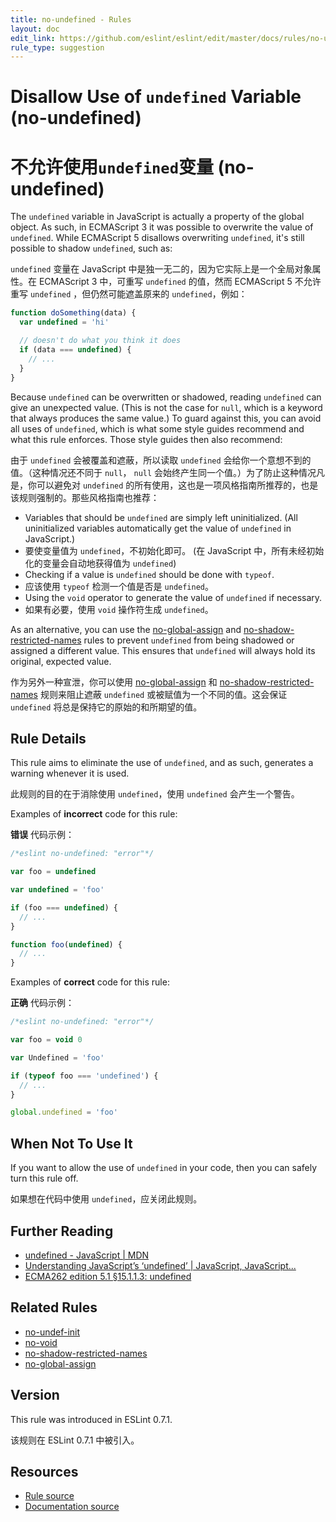 ```yaml
---
title: no-undefined - Rules
layout: doc
edit_link: https://github.com/eslint/eslint/edit/master/docs/rules/no-undefined.md
rule_type: suggestion
---
```


<!-- Note: No pull requests accepted for this file. See README.md in the root directory for details. -->

# Disallow Use of `undefined` Variable (no-undefined)

# 不允许使用`undefined`变量 (no-undefined)

The `undefined` variable in JavaScript is actually a property of the global object. As such, in ECMAScript 3 it was possible to overwrite the value of `undefined`. While ECMAScript 5 disallows overwriting `undefined`, it's still possible to shadow `undefined`, such as:

`undefined` 变量在 JavaScript 中是独一无二的，因为它实际上是一个全局对象属性。在 ECMAScript 3 中，可重写 `undefined` 的值，然而 ECMAScript 5 不允许重写 `undefined` ，但仍然可能遮盖原来的 `undefined`，例如：

```js
function doSomething(data) {
  var undefined = 'hi'

  // doesn't do what you think it does
  if (data === undefined) {
    // ...
  }
}
```

Because `undefined` can be overwritten or shadowed, reading `undefined` can give an unexpected value. (This is not the case for `null`, which is a keyword that always produces the same value.) To guard against this, you can avoid all uses of `undefined`, which is what some style guides recommend and what this rule enforces. Those style guides then also recommend:

由于 `undefined` 会被覆盖和遮蔽，所以读取 `undefined` 会给你一个意想不到的值。（这种情况还不同于 `null`， `null` 会始终产生同一个值。）为了防止这种情况凡是，你可以避免对 `undefined` 的所有使用，这也是一项风格指南所推荐的，也是该规则强制的。那些风格指南也推荐：

- Variables that should be `undefined` are simply left uninitialized. (All uninitialized variables automatically get the value of `undefined` in JavaScript.)
- 要使变量值为 `undefined`，不初始化即可。 (在 JavaScript 中，所有未经初始化的变量会自动地获得值为 `undefined`)
- Checking if a value is `undefined` should be done with `typeof`.
- 应该使用 `typeof` 检测一个值是否是 `undefined`。
- Using the `void` operator to generate the value of `undefined` if necessary.
- 如果有必要，使用 `void` 操作符生成 `undefined`。

As an alternative, you can use the [no-global-assign](no-global-assign) and [no-shadow-restricted-names](no-shadow-restricted-names) rules to prevent `undefined` from being shadowed or assigned a different value. This ensures that `undefined` will always hold its original, expected value.

作为另外一种宣泄，你可以使用 [no-global-assign](no-global-assign) 和 [no-shadow-restricted-names](no-shadow-restricted-names) 规则来阻止遮蔽 `undefined` 或被赋值为一个不同的值。这会保证 `undefined` 将总是保持它的原始的和所期望的值。

## Rule Details

This rule aims to eliminate the use of `undefined`, and as such, generates a warning whenever it is used.

此规则的目的在于消除使用 `undefined`，使用 `undefined` 会产生一个警告。

Examples of **incorrect** code for this rule:

**错误** 代码示例：

```js
/*eslint no-undefined: "error"*/

var foo = undefined

var undefined = 'foo'

if (foo === undefined) {
  // ...
}

function foo(undefined) {
  // ...
}
```

Examples of **correct** code for this rule:

**正确** 代码示例：

```js
/*eslint no-undefined: "error"*/

var foo = void 0

var Undefined = 'foo'

if (typeof foo === 'undefined') {
  // ...
}

global.undefined = 'foo'
```

## When Not To Use It

If you want to allow the use of `undefined` in your code, then you can safely turn this rule off.

如果想在代码中使用 `undefined`，应关闭此规则。

## Further Reading

- [undefined - JavaScript \| MDN](https://developer.mozilla.org/en-US/docs/Web/JavaScript/Reference/Global_Objects/undefined)
- [Understanding JavaScript’s ‘undefined’ \| JavaScript, JavaScript...](https://javascriptweblog.wordpress.com/2010/08/16/understanding-undefined-and-preventing-referenceerrors/)
- [ECMA262 edition 5.1 &sect;15.1.1.3: undefined](https://es5.github.io/#x15.1.1.3)

## Related Rules

- [no-undef-init](https://cn.eslint.org/docs/rules/no-undef-init)
- [no-void](https://cn.eslint.org/docs/rules/no-void)
- [no-shadow-restricted-names](https://cn.eslint.org/docs/rules/no-shadow-restricted-names)
- [no-global-assign](https://cn.eslint.org/docs/rules/no-global-assign)

## Version

This rule was introduced in ESLint 0.7.1.

该规则在 ESLint 0.7.1 中被引入。

## Resources

- [Rule source](https://github.com/eslint/eslint/tree/master/lib/rules/no-undefined.js)
- [Documentation source](https://github.com/eslint/eslint/tree/master/docs/rules/no-undefined.md)
